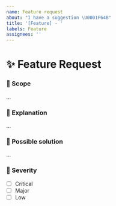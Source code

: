```yaml
---
name: Feature request
about: "I have a suggestion \U0001F64B"
title: '[Feature] - '
labels: Feature
assignees: ''
---
```


<!--
  Thanks for reporting an issue 😄  to `react-hoist-hook-class`!
  Before you submit, please search open / closed issues before submitting, since someone else might
  have asked the same thing before.
  -->

# ✨ Feature Request

### 🔦 Scope

<!---
  Tell us what is the scope of the feature you'd like to request. Is it about an existing method?
  It is a new method? Behavior change?
  -->

...

### 💁 Explanation

<!---
  Tell us how the new feature would work.
  -->

...

### 🐾 Possible solution <!-- optional -->

<!---
  Suggest ideas how to implement the addition or change.
  -->

...

### 👀 Severity

<!---
  Try to reflect how sever the issue is in general. Pick the most relevant one.
  -->

- [ ] Critical
- [ ] Major
- [ ] Low
